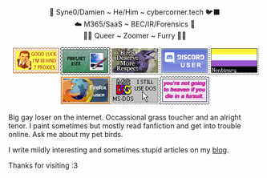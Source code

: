 <p align="center">🦜 Syne0/Damien ~ He/Him ~ cybercorner.tech 🐦‍⬛<br>
☁️ M365/SaaS ~ BEC/IR/Forensics 📧<br>
🏳️‍⚧️ Queer ~ Zoomer ~ Furry 🏳️‍🌈</p>

<p align="center"><img src="https://github.com/syne0/syne0/blob/main/STAMP3.png"/><img src="https://github.com/syne0/syne0/blob/main/stamp11.png"/><img src="https://github.com/syne0/syne0/blob/main/STAMP4.gif"/><img src="https://github.com/syne0/syne0/blob/main/stamp13.png"/><img src="https://github.com/syne0/syne0/blob/main/stamp12.png"/><img src="https://github.com/syne0/syne0/blob/main/STAMP7.png"/><img src="https://github.com/syne0/syne0/blob/main/stamp9.png"/><img src="https://github.com/syne0/syne0/blob/main/stamp17.png"/></p>
  
Big gay loser on the internet. Occassional grass toucher and an alright tenor. I paint sometimes but mostly read fanfiction and get into trouble online. Ask me about my pet birds.

I write mildly interesting and sometimes stupid articles on my [blog](https://cybercorner.tech).

Thanks for visiting :3
